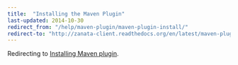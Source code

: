 ```yaml
---
title:  "Installing the Maven Plugin"
last-updated: 2014-10-30
redirect_from: "/help/maven-plugin/maven-plugin-install/"
redirect-to: "http://zanata-client.readthedocs.org/en/latest/maven-plugin/installation/"
---
```


Redirecting to [Installing Maven plugin](http://zanata-client.readthedocs.org/en/latest/maven-plugin/installation/).
